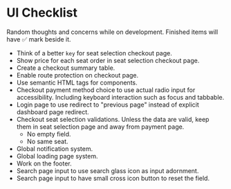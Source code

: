 # UI Checklist

Random thoughts and concerns while on development. Finished items will have ✅ mark beside it.

- Think of a better `key` for seat selection checkout page.
- Show price for each seat order in seat selection checkout page.
- Create a checkout summary table.
- Enable route protection on checkout page.
- Use semantic HTML tags for components.
- Checkout payment method choice to use actual radio input for accessibility. Including keyboard interaction such as focus and tabbable.
- Login page to use redirect to "previous page" instead of explicit dashboard page redirect.
- Checkout seat selection validations. Unless the data are valid, keep them in seat selection page and away from payment page.
  - No empty field.
  - No same seat.
- Global notification system.
- Global loading page system.
- Work on the footer.
- Search page input to use search glass icon as input adornment.
- Search page input to have small cross icon button to reset the field.
